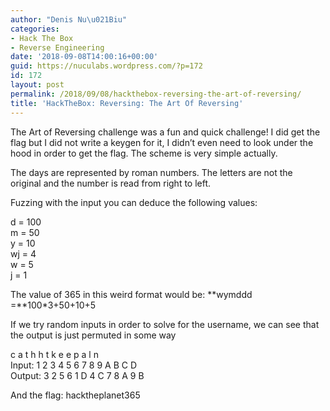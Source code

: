 ```yaml
---
author: "Denis Nu\u021Biu"
categories:
- Hack The Box
- Reverse Engineering
date: '2018-09-08T14:00:16+00:00'
guid: https://nuculabs.wordpress.com/?p=172
id: 172
layout: post
permalink: /2018/09/08/hackthebox-reversing-the-art-of-reversing/
title: 'HackTheBox: Reversing: The Art Of Reversing'
---
```

The Art of Reversing challenge was a fun and quick challenge! I did get the flag but I did not write a keygen for it, I didn’t even need to look under the hood in order to get the flag. The scheme is very simple actually.


The days are represented by roman numbers. The letters are not the original and the number is read from right to left.


Fuzzing with the input you can deduce the following values:


d = 100  
m = 50  
y = 10  
wj = 4  
w = 5  
j = 1


The value of 365 in this weird format would be: **wymddd =**100\*3+50+10+5


If we try random inputs in order to solve for the username, we can see that the output is just permuted in some way


c a t h h t k e e p a l n  
Input: 1 2 3 4 5 6 7 8 9 A B C D  
Output: 3 2 5 6 1 D 4 C 7 8 A 9 B


And the flag: hacktheplanet365